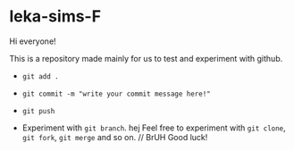# leka-sims-F

Hi everyone!

This is a repository made mainly for us to test and experiment with github.

* `git add .`
* `git commit -m "write your commit message here!"`
* `git push`


* Experiment with `git branch`.
hej
Feel free to experiment with `git clone`, `git fork`, `git merge` and so on.
// BrUH
Good luck!